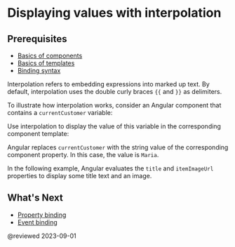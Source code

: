 # Displaying values with interpolation

## Prerequisites

* [Basics of components](guide/architecture-components)
* [Basics of templates](guide/glossary#template)
* [Binding syntax](guide/binding-syntax)

<!--todo: needs a level 2 heading for info below -->

Interpolation refers to embedding expressions into marked up text. By default, interpolation uses the double curly braces `{{` and `}}` as delimiters.

To illustrate how interpolation works, consider an Angular component that contains a `currentCustomer` variable:

<code-example path="interpolation/src/app/app.component.ts" region="customer"></code-example>

Use interpolation to display the value of this variable in the corresponding component template:

<code-example path="interpolation/src/app/app.component.html" region="interpolation-example1"></code-example>

Angular replaces `currentCustomer` with the string value of the corresponding component property. In this case, the value is `Maria`.

In the following example, Angular evaluates the `title` and `itemImageUrl` properties to display some title text and an image.

<code-example path="interpolation/src/app/app.component.html" region="component-property"></code-example>

## What's Next

* [Property binding](guide/property-binding)
* [Event binding](guide/event-binding)

@reviewed 2023-09-01
